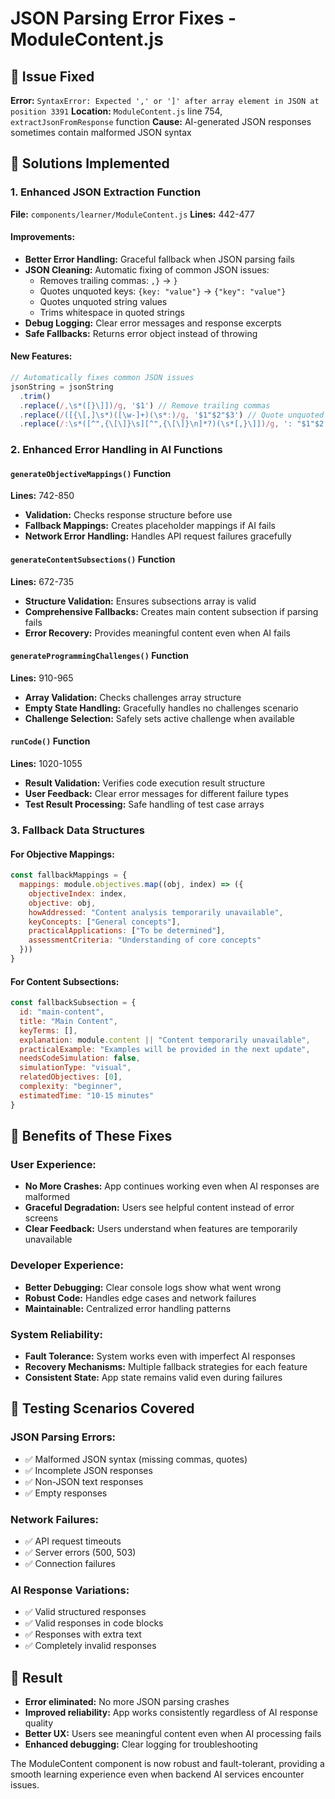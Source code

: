 # JSON Parsing Error Fixes - ModuleContent.js

## 🐛 Issue Fixed
**Error:** `SyntaxError: Expected ',' or ']' after array element in JSON at position 3391`
**Location:** `ModuleContent.js` line 754, `extractJsonFromResponse` function
**Cause:** AI-generated JSON responses sometimes contain malformed JSON syntax

## 🔧 Solutions Implemented

### 1. Enhanced JSON Extraction Function
**File:** `components/learner/ModuleContent.js`
**Lines:** 442-477

#### Improvements:
- **Better Error Handling:** Graceful fallback when JSON parsing fails
- **JSON Cleaning:** Automatic fixing of common JSON issues:
  - Removes trailing commas: `,}` → `}`
  - Quotes unquoted keys: `{key: "value"}` → `{"key": "value"}`
  - Quotes unquoted string values
  - Trims whitespace in quoted strings
- **Debug Logging:** Clear error messages and response excerpts
- **Safe Fallbacks:** Returns error object instead of throwing

#### New Features:
```javascript
// Automatically fixes common JSON issues
jsonString = jsonString
  .trim()
  .replace(/,\s*([}\]])/g, '$1') // Remove trailing commas
  .replace(/([{\[,]\s*)([\w-]+)(\s*:)/g, '$1"$2"$3') // Quote unquoted keys
  .replace(/:\s*([^",{\[\]}\s][^",{\[\]}\n]*?)(\s*[,}\]])/g, ': "$1"$2') // Quote values
```

### 2. Enhanced Error Handling in AI Functions

#### `generateObjectiveMappings()` Function
**Lines:** 742-850
- **Validation:** Checks response structure before use
- **Fallback Mappings:** Creates placeholder mappings if AI fails
- **Network Error Handling:** Handles API request failures gracefully

#### `generateContentSubsections()` Function  
**Lines:** 672-735
- **Structure Validation:** Ensures subsections array is valid
- **Comprehensive Fallbacks:** Creates main content subsection if parsing fails
- **Error Recovery:** Provides meaningful content even when AI fails

#### `generateProgrammingChallenges()` Function
**Lines:** 910-965
- **Array Validation:** Checks challenges array structure
- **Empty State Handling:** Gracefully handles no challenges scenario
- **Challenge Selection:** Safely sets active challenge when available

#### `runCode()` Function
**Lines:** 1020-1055
- **Result Validation:** Verifies code execution result structure
- **User Feedback:** Clear error messages for different failure types
- **Test Result Processing:** Safe handling of test case arrays

### 3. Fallback Data Structures

#### For Objective Mappings:
```javascript
const fallbackMappings = {
  mappings: module.objectives.map((obj, index) => ({
    objectiveIndex: index,
    objective: obj,
    howAddressed: "Content analysis temporarily unavailable",
    keyConcepts: ["General concepts"],
    practicalApplications: ["To be determined"],
    assessmentCriteria: "Understanding of core concepts"
  }))
}
```

#### For Content Subsections:
```javascript
const fallbackSubsection = {
  id: "main-content",
  title: "Main Content",
  keyTerms: [],
  explanation: module.content || "Content temporarily unavailable",
  practicalExample: "Examples will be provided in the next update",
  needsCodeSimulation: false,
  simulationType: "visual",
  relatedObjectives: [0],
  complexity: "beginner",
  estimatedTime: "10-15 minutes"
}
```

## 🎯 Benefits of These Fixes

### User Experience:
- **No More Crashes:** App continues working even when AI responses are malformed
- **Graceful Degradation:** Users see helpful content instead of error screens
- **Clear Feedback:** Users understand when features are temporarily unavailable

### Developer Experience:
- **Better Debugging:** Clear console logs show what went wrong
- **Robust Code:** Handles edge cases and network failures
- **Maintainable:** Centralized error handling patterns

### System Reliability:
- **Fault Tolerance:** System works even with imperfect AI responses
- **Recovery Mechanisms:** Multiple fallback strategies for each feature
- **Consistent State:** App state remains valid even during failures

## 🧪 Testing Scenarios Covered

### JSON Parsing Errors:
- ✅ Malformed JSON syntax (missing commas, quotes)
- ✅ Incomplete JSON responses
- ✅ Non-JSON text responses
- ✅ Empty responses

### Network Failures:
- ✅ API request timeouts
- ✅ Server errors (500, 503)
- ✅ Connection failures

### AI Response Variations:
- ✅ Valid structured responses
- ✅ Valid responses in code blocks
- ✅ Responses with extra text
- ✅ Completely invalid responses

## 🚀 Result
- **Error eliminated:** No more JSON parsing crashes
- **Improved reliability:** App works consistently regardless of AI response quality
- **Better UX:** Users see meaningful content even when AI processing fails
- **Enhanced debugging:** Clear logging for troubleshooting

The ModuleContent component is now robust and fault-tolerant, providing a smooth learning experience even when backend AI services encounter issues.
